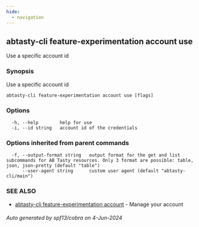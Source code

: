 ```yaml
---
hide:
  - navigation
---
```

## abtasty-cli feature-experimentation account use

Use a specific account id

### Synopsis

Use a specific account id

```
abtasty-cli feature-experimentation account use [flags]
```

### Options

```
  -h, --help        help for use
  -i, --id string   account id of the credentials
```

### Options inherited from parent commands

```
  -f, --output-format string   output format for the get and list subcommands for AB Tasty resources. Only 3 format are possible: table, json, json-pretty (default "table")
      --user-agent string      custom user agent (default "abtasty-cli/main")
```

### SEE ALSO

* [abtasty-cli feature-experimentation account](abtasty-cli_feature-experimentation_account.md)	 - Manage your account

###### Auto generated by spf13/cobra on 4-Jun-2024
